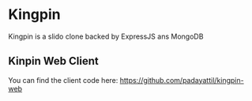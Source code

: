 # Kingpin

Kingpin is a slido clone backed by ExpressJS ans MongoDB

## Kinpin Web Client
You can find the client code here: https://github.com/padayattil/kingpin-web